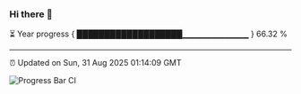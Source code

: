 ### Hi there 👋

⏳ Year progress { ███████████████████▁▁▁▁▁▁▁▁▁▁▁ } 66.32 %

---

⏰ Updated on Sun, 31 Aug 2025 01:14:09 GMT

![Progress Bar CI](https://github.com/liununu/liununu/workflows/Progress%20Bar%20CI/badge.svg)
